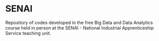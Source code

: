 # SENAI
Repository of codes developed in the free Big Data and Data Analytics course held in person at the SENAI - National Industrial Apprenticeship Service teaching unit.

